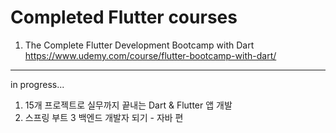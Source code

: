 # Completed Flutter courses
1. The Complete Flutter Development Bootcamp with Dart<br>
https://www.udemy.com/course/flutter-bootcamp-with-dart/
---
in progress...
1. 15개 프로젝트로 실무까지 끝내는 Dart & Flutter 앱 개발
2. 스프링 부트 3 백엔드 개발자 되기 - 자바 편
